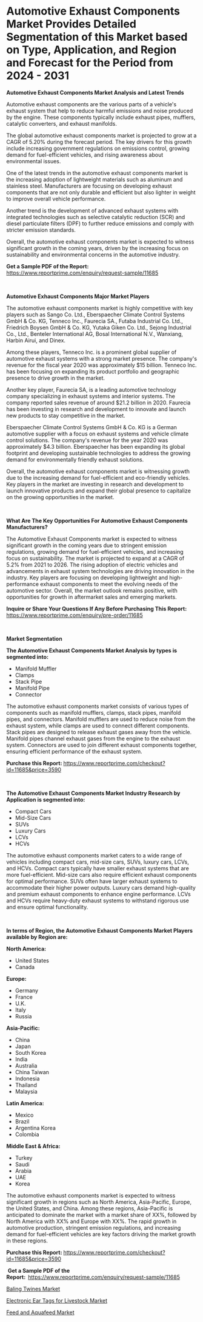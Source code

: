 <p><h1>Automotive Exhaust Components Market Provides Detailed Segmentation of this Market based on Type, Application, and Region and Forecast for the Period from 2024 - 2031</h1></p><p><strong>Automotive Exhaust Components Market Analysis and Latest Trends</strong></p>
<p><p>Automotive exhaust components are the various parts of a vehicle's exhaust system that help to reduce harmful emissions and noise produced by the engine. These components typically include exhaust pipes, mufflers, catalytic converters, and exhaust manifolds.</p><p>The global automotive exhaust components market is projected to grow at a CAGR of 5.20% during the forecast period. The key drivers for this growth include increasing government regulations on emissions control, growing demand for fuel-efficient vehicles, and rising awareness about environmental issues.</p><p>One of the latest trends in the automotive exhaust components market is the increasing adoption of lightweight materials such as aluminum and stainless steel. Manufacturers are focusing on developing exhaust components that are not only durable and efficient but also lighter in weight to improve overall vehicle performance.</p><p>Another trend is the development of advanced exhaust systems with integrated technologies such as selective catalytic reduction (SCR) and diesel particulate filters (DPF) to further reduce emissions and comply with stricter emission standards.</p><p>Overall, the automotive exhaust components market is expected to witness significant growth in the coming years, driven by the increasing focus on sustainability and environmental concerns in the automotive industry.</p></p>
<p><strong>Get a Sample PDF of the Report:&nbsp;</strong> <a href="https://www.reportprime.com/enquiry/request-sample/11685">https://www.reportprime.com/enquiry/request-sample/11685</a></p>
<p>&nbsp;</p>
<p><strong>Automotive Exhaust Components Major Market Players</strong></p>
<p><p>The automotive exhaust components market is highly competitive with key players such as Sango Co. Ltd., Eberspaecher Climate Control Systems GmbH & Co. KG, Tenneco Inc., Faurecia SA., Futaba Industrial Co. Ltd., Friedrich Boysen GmbH & Co. KG, Yutaka Giken Co. Ltd., Sejong Industrial Co., Ltd., Benteler International AG, Bosal International N.V., Wanxiang, Harbin Airui, and Dinex.</p><p>Among these players, Tenneco Inc. is a prominent global supplier of automotive exhaust systems with a strong market presence. The company's revenue for the fiscal year 2020 was approximately $15 billion. Tenneco Inc. has been focusing on expanding its product portfolio and geographic presence to drive growth in the market.</p><p>Another key player, Faurecia SA, is a leading automotive technology company specializing in exhaust systems and interior systems. The company reported sales revenue of around $21.2 billion in 2020. Faurecia has been investing in research and development to innovate and launch new products to stay competitive in the market.</p><p>Eberspaecher Climate Control Systems GmbH & Co. KG is a German automotive supplier with a focus on exhaust systems and vehicle climate control solutions. The company's revenue for the year 2020 was approximately $4.3 billion. Eberspaecher has been expanding its global footprint and developing sustainable technologies to address the growing demand for environmentally friendly exhaust solutions.</p><p>Overall, the automotive exhaust components market is witnessing growth due to the increasing demand for fuel-efficient and eco-friendly vehicles. Key players in the market are investing in research and development to launch innovative products and expand their global presence to capitalize on the growing opportunities in the market.</p></p>
<p>&nbsp;</p>
<p><strong>What Are The Key Opportunities For Automotive Exhaust Components Manufacturers?</strong></p>
<p><p>The Automotive Exhaust Components market is expected to witness significant growth in the coming years due to stringent emission regulations, growing demand for fuel-efficient vehicles, and increasing focus on sustainability. The market is projected to expand at a CAGR of 5.2% from 2021 to 2026. The rising adoption of electric vehicles and advancements in exhaust system technologies are driving innovation in the industry. Key players are focusing on developing lightweight and high-performance exhaust components to meet the evolving needs of the automotive sector. Overall, the market outlook remains positive, with opportunities for growth in aftermarket sales and emerging markets.</p></p>
<p><strong>Inquire or Share Your Questions If Any Before Purchasing This Report:</strong> <a href="https://www.reportprime.com/enquiry/pre-order/11685">https://www.reportprime.com/enquiry/pre-order/11685</a></p>
<p>&nbsp;</p>
<p><strong>Market Segmentation</strong></p>
<p><strong>The Automotive Exhaust Components Market Analysis by types is segmented into:</strong></p>
<p><ul><li>Manifold Muffler</li><li>Clamps</li><li>Stack Pipe</li><li>Manifold Pipe</li><li>Connector</li></ul></p>
<p><p>The automotive exhaust components market consists of various types of components such as manifold mufflers, clamps, stack pipes, manifold pipes, and connectors. Manifold mufflers are used to reduce noise from the exhaust system, while clamps are used to connect different components. Stack pipes are designed to release exhaust gases away from the vehicle. Manifold pipes channel exhaust gases from the engine to the exhaust system. Connectors are used to join different exhaust components together, ensuring efficient performance of the exhaust system.</p></p>
<p><strong>Purchase this Report:&nbsp;</strong><a href="https://www.reportprime.com/checkout?id=11685&price=3590">https://www.reportprime.com/checkout?id=11685&price=3590</a></p>
<p>&nbsp;</p>
<p><strong>The Automotive Exhaust Components Market Industry Research by Application is segmented into:</strong></p>
<p><ul><li>Compact Cars</li><li>Mid-Size Cars</li><li>SUVs</li><li>Luxury Cars</li><li>LCVs</li><li>HCVs</li></ul></p>
<p><p>The automotive exhaust components market caters to a wide range of vehicles including compact cars, mid-size cars, SUVs, luxury cars, LCVs, and HCVs. Compact cars typically have smaller exhaust systems that are more fuel-efficient. Mid-size cars also require efficient exhaust components for optimal performance. SUVs often have larger exhaust systems to accommodate their higher power outputs. Luxury cars demand high-quality and premium exhaust components to enhance engine performance. LCVs and HCVs require heavy-duty exhaust systems to withstand rigorous use and ensure optimal functionality.</p></p>
<p>&nbsp;</p>
<p><strong>In terms of Region, the Automotive Exhaust Components Market Players available by Region are:</strong></p>
<p>
    <p> <strong> North America: </strong>
        <ul>
            <li>United States</li>
            <li>Canada</li>
        </ul>
        </p> 
    <p> <strong> Europe: </strong>
        <ul>
            <li>Germany</li>
            <li>France</li>
            <li>U.K.</li>
            <li>Italy</li>
            <li>Russia</li>
        </ul>
        </p> 
    <p> <strong> Asia-Pacific: </strong>
        <ul>
            <li>China</li>
            <li>Japan</li>
            <li>South Korea</li>
            <li>India</li>
            <li>Australia</li>
            <li>China Taiwan</li>
            <li>Indonesia</li>
            <li>Thailand</li>
            <li>Malaysia</li>
        </ul>
        </p> 
    <p> <strong> Latin America: </strong>
        <ul>
            <li>Mexico</li>
            <li>Brazil</li>
            <li>Argentina Korea</li>
            <li>Colombia</li>
        </ul>
        </p> 
    <p> <strong> Middle East & Africa: </strong>
        <ul>
            <li>Turkey</li>
            <li>Saudi</li>
            <li>Arabia</li>
            <li>UAE</li>
            <li>Korea</li>
        </ul>
    </p>
    </p>
<p><p>The automotive exhaust components market is expected to witness significant growth in regions such as North America, Asia-Pacific, Europe, the United States, and China. Among these regions, Asia-Pacific is anticipated to dominate the market with a market share of XX%, followed by North America with XX% and Europe with XX%. The rapid growth in automotive production, stringent emission regulations, and increasing demand for fuel-efficient vehicles are key factors driving the market growth in these regions.</p></p>
<p><strong>Purchase this Report: </strong><a href="https://www.reportprime.com/checkout?id=11685&price=3590">https://www.reportprime.com/checkout?id=11685&price=3590</a></p>
<p>&nbsp;<strong>Get a Sample PDF of the Report:&nbsp;&nbsp;</strong><a href="https://www.reportprime.com/enquiry/request-sample/11685">https://www.reportprime.com/enquiry/request-sample/11685</a></p>
<p><strong></strong></p>
<p><p><a href="https://github.com/julyju69/Market-Research-Report-List-2/blob/main/baling-twines-market.md">Baling Twines Market</a></p><p><a href="https://github.com/nathandecarvalho/Market-Research-Report-List-2/blob/main/electronic-ear-tags-for-livestock-market.md">Electronic Ear Tags for Livestock Market</a></p><p><a href="https://github.com/kosella/Market-Research-Report-List-2/blob/main/feed-and-aquafeed-market.md">Feed and Aquafeed Market</a></p></p>